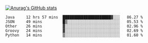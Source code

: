 [![Anurag's GitHub stats](https://github-readme-stats.vercel.app/api?username=sebasphere&count_private=true&theme=tokyonight)](https://github.com/anuraghazra/github-readme-stats)

<!--START_SECTION:waka-->
```text
Java     12 hrs 57 mins  █████████████████████▓░░░   86.27 % 
JSON     49 mins         █▒░░░░░░░░░░░░░░░░░░░░░░░   05.53 % 
Other    26 mins         ▓░░░░░░░░░░░░░░░░░░░░░░░░   02.96 % 
Groovy   24 mins         ▓░░░░░░░░░░░░░░░░░░░░░░░░   02.69 % 
Python   14 mins         ▒░░░░░░░░░░░░░░░░░░░░░░░░   01.60 % 
```
<!--END_SECTION:waka-->
